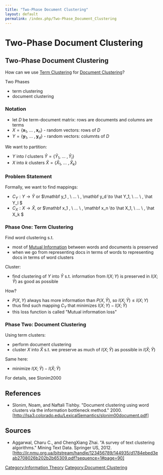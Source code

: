 ```yaml
---
title: "Two-Phase Document Clustering"
layout: default
permalink: /index.php/Two-Phase_Document_Clustering
---
```


# Two-Phase Document Clustering

## Two-Phase Document Clustering
How can we use [Term Clustering](Term_Clustering) for [Document Clustering](Document_Clustering)?


Two Phases
- term clustering
- document clustering


### Notation
- let $D$ be term-document matrix: rows are documents and columns are terms 
- $X = \{ \mathbf x_1 , \ ... \ , \mathbf x_n \}$ - random vectors: rows of $D$
- $Y = \{ \mathbf y_1 , \ ... \ , \mathbf y_d \}$ - random vectors: columnts of $D$


We want to partition:
- $Y$ into $l$ clusters $\hat Y = \{ \hat Y_1 , \ ... \ , \hat Y_l \}$
- $X$ into $k$ clusters $\hat X = \{ \hat X_1 , \ ... \ , \hat X_k \}$


### Problem Statement
Formally, we want to find mappings:
- $C_Y : Y \to \hat Y$ or  $\mathbf y_1 , \ ... \ , \mathbf y_d \to \hat Y_1, \ ... \ , \hat Y_l $
- $C_X : X \to \hat X$, or $\mathbf x_1 , \ ... \ , \mathbf x_n \to \hat X_1, \ ... \ , \hat X_k $



### Phase One: Term Clustering
Find word clustering s.t. 
- most of [Mutual Information](Mutual_Information) between words and documents is preserved 
- when we go from representing docs in terms of words to representing docs in terms of word clusters


Cluster:
- find clustering of $Y$ into $\hat Y$ s.t. information from $I(X; Y)$ is preserved in $I(X; \hat Y)$ as good as possible


How?
- $P(X, Y)$ always has more information than $P(X, \hat Y)$, so $I(X; \hat Y) \leqslant I(X; Y)$
- thus find such mapping $C_Y$ that minimizes $I(X; Y) - I(X; \hat Y)$
- this loss function is called "Mutual information loss"



### Phase Two: Document Clustering
Using term clusters:
- perform document clustering 
- cluster $X$ into $\hat X$ s.t. we preserve as much of $I(X; \hat Y)$ as possible in $I(\hat X ; \hat Y)$


Same here:
- minimize  $I(X; \hat Y) - I(\hat X; \hat Y)$


For details, see Slonim2000



## References
- Slonim, Noam, and Naftali Tishby. "Document clustering using word clusters via the information bottleneck method." 2000. [http://lsa3.colorado.edu/LexicalSemantics/slonim00document.pdf]

## Sources
- Aggarwal, Charu C., and ChengXiang Zhai. "A survey of text clustering algorithms." Mining Text Data. Springer US, 2012. [http://ir.nmu.org.ua/bitstream/handle/123456789/144935/d1784ebed3eab2708026b202b2b65309.pdf?sequence=1#page=90]

[Category:Information Theory](Category_Information_Theory)
[Category:Document Clustering](Category_Document_Clustering)